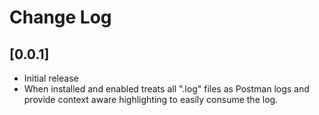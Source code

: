 # Change Log

## [0.0.1]

- Initial release
- When installed and enabled treats all ".log" files as Postman logs and provide context aware highlighting to easily consume the log.